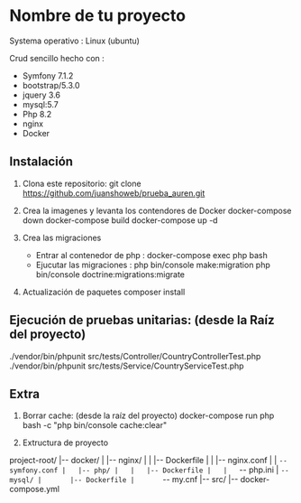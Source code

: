 # Nombre de tu proyecto

Systema operativo : Linux (ubuntu)

Crud sencillo hecho con :
- Symfony 7.1.2 
- bootstrap/5.3.0
- jquery 3.6
- mysql:5.7
- Php 8.2
- nginx
- Docker 


## Instalación

1. Clona este repositorio: git clone https://github.com/juanshoweb/prueba_auren.git

2. Crea la imagenes y levanta los contendores de Docker
    docker-compose down
    docker-compose build
    docker-compose up -d

3. Crea las migraciones
    - Entrar al contenedor de php : 
        docker-compose exec php bash
    - Ejucutar las migraciones :
        php bin/console make:migration
        php bin/console doctrine:migrations:migrate

4. Actualización de paquetes 
    composer install

## Ejecución de pruebas unitarias: (desde la Raíz del proyecto)

./vendor/bin/phpunit src/tests/Controller/CountryControllerTest.php
./vendor/bin/phpunit src/tests/Service/CountryServiceTest.php
           
## Extra

1. Borrar cache: (desde la raíz del proyecto)
    docker-compose run php bash -c "php bin/console cache:clear"

2. Extructura de proyecto 

project-root/
|-- docker/
|   |-- nginx/
|   |   |-- Dockerfile
|   |   |-- nginx.conf
|   |   `-- symfony.conf
|   |-- php/
|   |   |-- Dockerfile
|   |   `-- php.ini
|   `-- mysql/
|       |-- Dockerfile
|       `-- my.cnf
|-- src/
|-- docker-compose.yml
